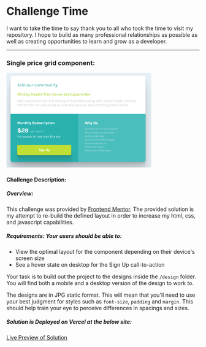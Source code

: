 # Challenge Time #

I want to take the time to say thank you to all who took the time to visit my repository. I hope to build as many professional relationships as possible as well as creating opportunities to learn and grow as a developer.

---

### Single price grid component:

<img src="single-page-component.png" width="75%">

#### Challenge Description:

##### Overview: 

This challenge was provided by [Frontend Mentor](https://www.frontendmentor.io/). The provided solution is my attempt to re-build the defined layout in order to increase my html, css, and javascript capabilities.

##### Requirements: Your users should be able to:

- View the optimal layout for the component depending on their device's screen size
- See a hover state on desktop for the Sign Up call-to-action

Your task is to build out the project to the designs inside the `/design` folder. You will find both a mobile and a desktop version of the design to work to.

The designs are in JPG static format. This will mean that you'll need to use your best judgment for styles such as `font-size`, `padding` and `margin`. This should help train your eye to perceive differences in spacings and sizes.

##### Solution is Deployed on Vercel at the below site:

[Live Preview of Solution](https://single-price-grid-chi.vercel.app/)



